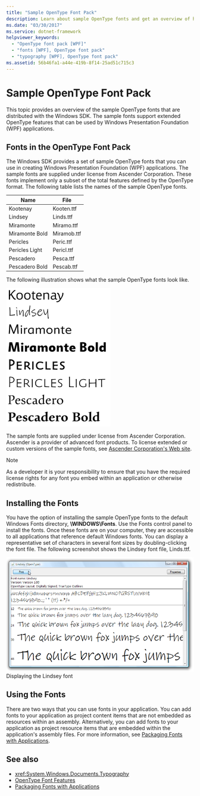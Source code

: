 ```yaml
---
title: "Sample OpenType Font Pack"
description: Learn about sample OpenType fonts and get an overview of how they are distributed with the Windows SDK.
ms.date: "03/30/2017"
ms.service: dotnet-framework
helpviewer_keywords:
  - "OpenType font pack [WPF]"
  - "fonts [WPF], OpenType font pack"
  - "typography [WPF], OpenType font pack"
ms.assetid: 56b46fa1-a44e-419b-8f14-25ad51c715c3
---
```

# Sample OpenType Font Pack

This topic provides an overview of the sample OpenType fonts that are distributed with the Windows SDK. The sample fonts support extended OpenType features that can be used by Windows Presentation Foundation (WPF) applications.

<a name="overview"></a>

## Fonts in the OpenType Font Pack

The Windows SDK provides a set of sample OpenType fonts that you can use in creating Windows Presentation Foundation (WPF) applications. The sample fonts are supplied under license from Ascender Corporation. These fonts implement only a subset of the total features defined by the OpenType format. The following table lists the names of the sample OpenType fonts.

|**Name**|**File**|
|--------------|--------------|
|Kootenay|Kooten.ttf|
|Lindsey|Linds.ttf|
|Miramonte|Miramo.ttf|
|Miramonte Bold|Miramob.ttf|
|Pericles|Peric.ttf|
|Pericles Light|Pericl.ttf|
|Pescadero|Pesca.ttf|
|Pescadero Bold|Pescab.ttf|

The following illustration shows what the sample OpenType fonts look like.

![List of font names in sample font pack](./media/sample-opentype-font-pack/font-names-sample-pack.gif)

The sample fonts are supplied under license from Ascender Corporation. Ascender is a provider of advanced font products. To license extended or custom versions of the sample fonts, see [Ascender Corporation's Web site](https://www.monotype.com/).

> [!NOTE]
> As a developer it is your responsibility to ensure that you have the required license rights for any font you embed within an application or otherwise redistribute.

<a name="installing_the_fonts"></a>

## Installing the Fonts

You have the option of installing the sample OpenType fonts to the default Windows Fonts directory, **\WINDOWS\Fonts**. Use the Fonts control panel to install the fonts. Once these fonts are on your computer, they are accessible to all applications that reference default Windows fonts. You can display a representative set of characters in several font sizes by doubling-clicking the font file. The following screenshot shows the Lindsey font file, Linds.ttf.

![Lindsey font &#40;OpenType&#41;](./media/typographyinwpf-04.png "TypographyInWPF_04")\
Displaying the Lindsey font

<a name="using_the_fonts"></a>

## Using the Fonts

There are two ways that you can use fonts in your application. You can add fonts to your application as project content items that are not embedded as resources within an assembly. Alternatively, you can add fonts to your application as project resource items that are embedded within the application's assembly files. For more information, see [Packaging Fonts with Applications](packaging-fonts-with-applications.md).

## See also

- <xref:System.Windows.Documents.Typography>
- [OpenType Font Features](opentype-font-features.md)
- [Packaging Fonts with Applications](packaging-fonts-with-applications.md)
